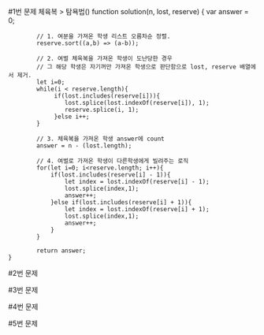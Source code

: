 
#1번 문제
체육복 > 탐욕법()
        function solution(n, lost, reserve) {
            var answer = 0;

            // 1. 여분을 가져온 학생 리스트 오름차순 정렬.
            reserve.sort((a,b) => (a-b));

            // 2. 여벌 체육복을 가져온 학생이 도난당한 경우
            // 그 해당 학생은 자기꺼만 가져온 학생으로 판단함으로 lost, reserve 배열에서 제거.
            let i=0;
            while(i < reserve.length){
                 if(lost.includes(reserve[i])){
                    lost.splice(lost.indexOf(reserve[i]), 1);
                    reserve.splice(i, 1);
                 }else i++;
            }

            // 3. 체육복을 가져온 학생 answer에 count
            answer = n - (lost.length);  

            // 4. 여벌로 가져온 학생이 다른학생에게 빌려주는 로직
            for(let i=0; i<reserve.length; i++){
                if(lost.includes(reserve[i] - 1)){
                    let index = lost.indexOf(reserve[i] - 1);
                    lost.splice(index,1);
                    answer++;   
                }else if(lost.includes(reserve[i] + 1)){
                    let index = lost.indexOf(reserve[i] + 1);
                    lost.splice(index,1);
                    answer++;  
                } 
            }

            return answer;
    }


#2번 문제

#3번 문제

#4번 문제

#5번 문제
